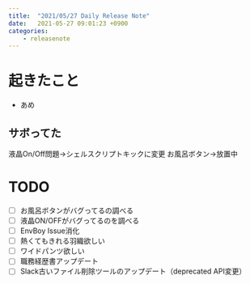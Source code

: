 ```yaml
---
title:  "2021/05/27 Daily Release Note"
date:   2021-05-27 09:01:23 +0900
categories:
    - releasenote
---
```

# 起きたこと

* あめ

## サボってた

液晶On/Off問題→シェルスクリプトキックに変更
お風呂ボタン→放置中

# TODO 

- [ ] お風呂ボタンがバグってるの調べる
- [ ] 液晶ON/OFFがバグってるのを調べる
- [ ] EnvBoy Issue消化
- [ ] 熱くてもきれる羽織欲しい
- [ ] ワイドパンツ欲しい
- [ ] 職務経歴書アップデート
- [ ] Slack古いファイル削除ツールのアップデート（deprecated API変更）